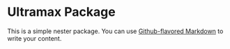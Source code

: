 # Ultramax Package

This is a simple nester package. You can use
[Github-flavored Markdown](https://guides.github.com/features/mastering-markdown/)
to write your content.